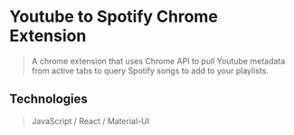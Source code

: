 # **Youtube to Spotify Chrome Extension**
> A chrome extension that uses Chrome API to pull Youtube metadata from active tabs to query Spotify songs to add to your playlists.

## **Technologies**
> JavaScript / React / Material-UI
